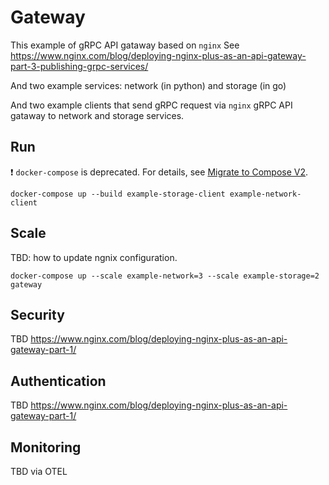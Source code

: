 # Gateway

This example of gRPC API gataway based on `nginx`
See <https://www.nginx.com/blog/deploying-nginx-plus-as-an-api-gateway-part-3-publishing-grpc-services/>

And two example services: network (in python) and storage (in go)

And two example clients that send gRPC request via `nginx` gRPC API gataway to network and storage services.

## Run

:exclamation: `docker-compose` is deprecated. For details, see [Migrate to Compose V2](https://docs.docker.com/compose/migrate/).

```text
docker-compose up --build example-storage-client example-network-client
```

## Scale

TBD: how to update ngnix configuration.

```text
docker-compose up --scale example-network=3 --scale example-storage=2 gateway
```

## Security

TBD <https://www.nginx.com/blog/deploying-nginx-plus-as-an-api-gateway-part-1/>

## Authentication

TBD <https://www.nginx.com/blog/deploying-nginx-plus-as-an-api-gateway-part-1/>

## Monitoring

TBD via OTEL
